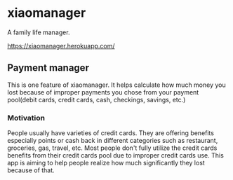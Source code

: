 # xiaomanager
A family life manager.

https://xiaomanager.herokuapp.com/

## Payment manager
This is one feature of xiaomanager. It helps calculate how much money you lost because of improper payments you chose from your payment pool(debit cards, credit cards, cash, checkings, savings, etc.)

### Motivation
People usually have varieties of credit cards. They are offering benefits especially points or cash back in different categories such as restaurant, groceries, gas, travel, etc. Most people don't fully utilize the credit cards benefits from their credit cards pool due to improper credit cards use. This app is aiming to help people realize how much significantly they lost because of that.
